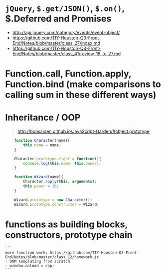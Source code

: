 # `jQuery`, `$.get/JSON()`, `$.on()`, $.Deferred and Promises

- http://api.jquery.com/category/events/event-object/
- https://github.com/TIY-Houston-Q3-Front-End/Notes/blob/master/class_27/index.md
- https://github.com/TIY-Houston-Q3-Front-End/Notes/blob/master/class_41/review-18-to-27.md

# Function.call, Function.apply, Function.bind (make comparisons to calling sum in these different ways)

# Inheritance / OOP

> http://bonsaiden.github.io/JavaScript-Garden/#object.prototype

```js
    function Character(name){
        this.name = name;
    }

    Character.prototype.fight = function(){
        console.log(this.name, this.power);
    }

    function Wizard(name){
        Character.apply(this, arguments);
        this.power = 10;
    }

    Wizard.prototype = new Character();
    Wizard.prototype.constructor = Wizard;
```

# functions as building blocks, constructors, prototype chain

    ```
    more function work: https://github.com/TIY-Houston-Q3-Front-End/Notes/blob/master/class_12/homework.js
    - DOM templating from scratch
    - window.onload = app;
    ```
